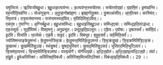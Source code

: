 

  
यमृ॒त्विज॑:। ऋ॒त्विजो॑बहु॒धा। ब॒हु॒धाक॒ल्पय॑न्त:। क॒ल्पय॑न्त॒स्सचे॑तस:। सचे॑तसोय॒ज्ञं। य॒ज्ञमि॒मं। इ॒मंवह॑न्ति। वह॒न्तीति॒वह॑न्ति।। योअ॑नूचा॒न:। अ॒नू॒चा॒नोब्रा॑ह्म॒ण:। ब्रा॒ह्म॒णॊयु॒क्त:। यु॒क्तआ॑सीत्। आ॒सी॒त्का। कास्वि॑त्। स्वि॒त्तत्र॑। तत्र॒यज॑मानस्य। यज॑नामस्यसं॒वित्। सं॒विदिति॑सं॒ऽवित्।।  
एक॑ए॒व। ए॒वाग्नि:। अ॒ग्निर्ब॑हु॒धा। ब॒हु॒धासमि॑ध्द:। ब॒हु॒धाइति॑ब॒हु॒ऽधा। समि॑ध्द॒एक॑:। समि॑ध्द॒इति॒संऽइ॑ध्द:। एक॒स्सूर्य॑:। सूर्यो॒विश्वं॑। विश्व॒मनु॑। अनु॒प्रभू॑त:। प्रभू॑त॒इति॒प्रऽभू॑त:।। एकै॒व। ए॒वोषा:। उ॒षास्सर्वं॑। सर्व॑मि॒दं। इ॒दंवि। विभा॑ति। भा॒त्येकं॑। एकं॒वै। वाइ॒दं। इ॒दंवि। विब॑भूव। ब॒भू॒व॒सर्वं॑। सर्व॒मिति॒सर्वं॑।।  
ज्योति॑ष्मन्तङ्केतु॒मन्तं॑। के॒तु॒मन्तं॑त्रिच॒क्रं। के॒तु॒मन्त॒मिति॑के॒तु॒ऽमन्तं॑। त्रि॒च॒क्रंसु॒खं। त्रि॒च॒क्रमिति॑त्रि॒ऽच॒क्रं। सु॒खरथं॑। सु॒खमिति॑सु॒ऽखं। रथं॑सु॒षदं॑। सु॒षदं॒भूरि॑वारं। सु॒सद॒मिति॑सु॒ऽसदं॑। भूरि॑वार॒मिति॒भूरि॑ऽवारं।। चि॒त्रम॑घा॒यस्य॑। चि॒त्रम॒घेति॑चि॒त्रऽम॑घा। यस्य॒योगे॑। योगे॑धिय॒ज्ञे। अ॒धि॒ज॒ज्ञेतं। अ॒धि॒ज॒ज्ञइत्य॑धि॒ऽज॒ज्ञे। तंवां॑। वां॒हु॒वे। हु॒वेअति॑रिक्तं। अति॑रिक्तं॒पिब॑ध्यै। अति॑रिक्त॒मित्यति॑ऽरिक्तं। पिब॑ध्या॒इति॒पिब॑ध्यै।। 29 ।।  

